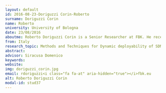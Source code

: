 ```yaml
---
layout: default 
id: 2016-08-23-Doriguzzi Corin-Roberto
surname: Doriguzzi Corin
name: Roberto
university: University of Bologna
date: 23/08/2016
aboutme: Roberto Doriguzzi Corin is a Senior Researcher at FBK. He received his degree in Mathematics in 1996 from the University of Trento, Italy, with a thesis in calculus of variations. From 1999 to 2008, he was employed in Neuricam in Trento as Head of the software development team on Embedded Systems. From May 2008 to December 2016 he worked as Senior Research Engineer at CREATE-NET, where he was involved in several European SDN-related projects such as OFELIA-FP7, ALIEN-FP7, NetIDE-FP7 and ACINO-H2020. He is currently working as a senior researcher at FBK and pursuing a Ph.D program in Telecommunication Engineering. His main research interests focus on network virtualisation, software defined networking (SDN), Linux embedded systems and network security. He has authored a number of publications on OpenFlow and SDN technologies as well as on network virtualisation
from: Italy
research_topic: Methods and Techniques for Dynamic deployability of SDN/NFV systems
abstract: 
advisor: Siracusa Domenico
keywords: 
website: 
img: doriguzzi_corin.jpg
email: rdoriguzzi<i class="fa fa-at" aria-hidden="true"></i>fbk.eu
alt: Roberto Doriguzzi Corin
modal-id: stud37
---
```

